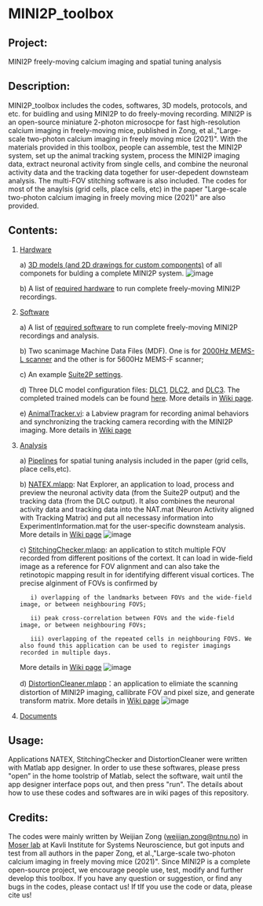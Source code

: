 # MINI2P_toolbox 
 
## Project:
  MINI2P freely-moving calcium imaging and spatial tuning analysis

## Description: 
  MINI2P_toolbox includes the codes, softwares, 3D models, protocols, and etc. for buidling and using MINI2P to do freely-moving recording. MINI2P is an open-source miniature 2-photon microsocpe for fast high-resolution calcium imaging in freely-moving mice, published in Zong, et al.,"Large-scale two-photon calcium imaging in freely moving mice (2021)". With the materials provided in this toolbox, people can assemble, test the MINI2P system, set up the animal tracking system, process the MINI2P imaging data, extract neuronal activity from single cells, and combine the neuronal activity data and the tracking data together for user-depedent downsteam analysis. The multi-FOV stitching software is also included. The codes for most of the anaylsis (grid cells, place cells, etc) in the paper "Large-scale two-photon calcium imaging in freely moving mice (2021)" are also provided.

## Contents: 
1) [Hardware](https://github.com/kavli-ntnu/MINI2P_toolbox/tree/main/Hardware)

      a) [3D models (and 2D drawings for custom components)](https://github.com/WeijianZong/MINI2P_toolbox/tree/main/Hardware/MINI2P%20system%20Version%2020210712) of all componets for bulding a complete MINI2P system.
![image](https://user-images.githubusercontent.com/43905023/127703645-a6ea03ea-c1aa-4eaa-a9fd-1e6e75a082ed.png)
      
      b)  A list of [required hardware](https://github.com/WeijianZong/MINI2P_toolbox/blob/main/Hardware/Minimum%20hardware%20requirement.docx) to run complete freely-moving MINI2P recordings.


2) [Software](https://github.com/WeijianZong/MINI2P_toolbox/tree/main/Software) 

      a) A list of [required software](https://github.com/WeijianZong/MINI2P_toolbox/blob/main/Software/Minimum%20software%20requirement.docx) to run complete freely-moving MINI2P recordings and analysis.
      
      b) Two scanimage Machine Data Files (MDF). One is for [2000Hz MEMS-L scanner](https://github.com/WeijianZong/MINI2P_toolbox/blob/main/Software/SI%20settings/Machine_Data_File_2000Hz.m) and the other is for 5600Hz MEMS-F scanner;
      
      c) An example [Suite2P settings](https://github.com/WeijianZong/MINI2P_toolbox/blob/main/Software/Suite2P%20options/GCaMP6S_P2_C1_7.25Hz_MEC.npy).
      
      d) Three DLC model configuration files: [DLC1](https://github.com/WeijianZong/MINI2P_toolbox/blob/main/Software/DLC%20model%20options/DLC1.yaml), [DLC2](https://github.com/WeijianZong/MINI2P_toolbox/blob/main/Software/DLC%20model%20options/DLC2.yaml), and [DLC3](https://github.com/WeijianZong/MINI2P_toolbox/blob/main/Software/DLC%20model%20options/DLC3.yaml). The completed trained models can be found [here](). More details in [Wiki page](https://github.com/WeijianZong/MINI2P_toolbox/wiki/DeepLabCut-trained-Models).
      
      e) [AnimalTracker.vi](https://github.com/WeijianZong/MINI2P_toolbox/tree/main/Software/AnimalTracker): a Labview pragram for recording animal behaviors and synchronizing the tracking camera recording with the MINI2P imaging. More details in [Wiki page](https://github.com/WeijianZong/MINI2P_toolbox/wiki/AnimalTracker.vi)

3) [Analysis](https://github.com/WeijianZong/MINI2P_toolbox/tree/main/Analysis)

      a) [Pipelines](https://github.com/WeijianZong/MINI2P_toolbox/tree/main/Analysis/Pipeline) for spatial tuning analysis included in the paper (grid cells, place cells,etc).

      b) [NATEX.mlapp](https://github.com/WeijianZong/MINI2P_toolbox/tree/main/Analysis/Applications/NATEX): Nat Explorer, an application to load, process and preview the neuronal activity data (from the Suite2P output) and the tracking data (from the DLC output). It also combines the neuronal activity data and tracking data into the NAT.mat (Neuron Activity aligned with Tracking Matrix) and put all necessasy information into ExperimentInformation.mat for the user-specific downsteam analysis. More details in [Wiki page](https://github.com/WeijianZong/MINI2P_toolbox/wiki/NATEX.mlapp) 
      ![image](https://github.com/WeijianZong/MINI2P_toolbox/blob/acecff10421ba8fe03a35a9fc02a8ed57fc91d2a/Analysis/Applications/NATEX/NATEX%20operation_speedup.gif)

      c) [StitchingChecker.mlapp](https://github.com/WeijianZong/MINI2P_toolbox/tree/main/Analysis/Applications/StitchingChecker): an application to stitch multiple FOV recorded from different positions of the cortext. It can load in wide-field image as a reference for FOV alignment and can also take the retinotopic mapping result in for identifying different visual cortices. The precise alginment of FOVs is confirmed by 
      
          i) overlapping of the landmarks between FOVs and the wide-field image, or between neighbouring FOVS; 
          
          ii) peak cross-correlation between FOVs and the wide-field image, or between neighbouring FOVs;
          
          iii) overlapping of the repeated cells in neighbouring FOVS. We also found this application can be used to register imagings recorded in multiple days. 
          
      More details in [Wiki page](https://github.com/WeijianZong/MINI2P_toolbox/wiki/StitchingChecker.mlapp)
     ![image](https://github.com/WeijianZong/MINI2P_toolbox/blob/effa456578ddc0eb99795abb82c57117ab69400c/Analysis/Applications/StitchingChecker/StitchingChecker%20operation_overview.gif)

     d) [DistortionCleaner.mlapp](https://github.com/WeijianZong/MINI2P_toolbox/tree/main/Analysis/Applications/DistortionCleaner)：an application to elimiate the scanning distortion of MINI2P imaging, callibrate FOV and pixel size, and generate transform matrix. More details in [Wiki page](https://github.com/WeijianZong/MINI2P_toolbox/wiki/DistortionCleaner.mlapp)
     ![image](https://user-images.githubusercontent.com/43905023/127650948-b8ef7cc8-8c40-49b2-b374-dba90cc2844a.png)

4) [Documents](https://github.com/WeijianZong/MINI2P_toolbox/tree/main/Documents)


## Usage:
  Applications NATEX, StitchingChecker and DistortionCleaner were written with Matlab app designer. In order to use these softwares, please press "open” in the home toolstrip of Matlab, select the software, wait until the app designer interface pops out, and then press "run". The details about how to use these codes and softwares are in wiki pages of this repository.


## Credits: 
  The codes were mainly written by Weijian Zong (weijian.zong@ntnu.no) in [Moser lab](https://www.ntnu.edu/kavli/moser-group#/view/about) at Kavli Institute for Systems Neuroscience, but got inputs and test from all authors in the paper Zong, et al.,"Large-scale two-photon calcium imaging in freely moving mice (2021)". Since MINI2P is a complete open-source project, we encourage people use, test, modify and further develop this toolbox. If you have any question or suggestion, or find any bugs in the codes, please contact us! If tIf you use the code or data, please cite us!

